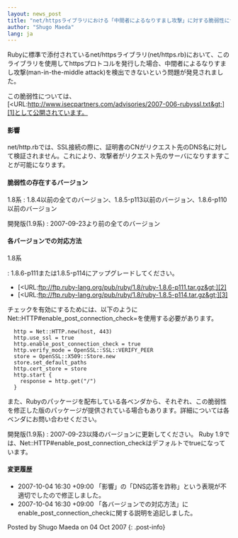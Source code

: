 ```yaml
---
layout: news_post
title: "net/httpsライブラリにおける「中間者によるなりすまし攻撃」に対する脆弱性について"
author: "Shugo Maeda"
lang: ja
---
```


Rubyに標準で添付されているnet/httpsライブラリ(net/https.rb)において、このライブラリを使用してhttpsプロトコルを発行した場合、中間者によるなりすまし攻撃(man-in-the-middle
attack)を検出できないという問題が発見されました。

この脆弱性については、[&lt;URL:http://www.isecpartners.com/advisories/2007-006-rubyssl.txt&gt;][1]として公開されています。

#### 影響

net/http.rbでは、SSL接続の際に、証明書のCNがリクエスト先のDNS名に対して検証されません。これにより、攻撃者がリクエスト先のサーバになりすますことが可能になります。

#### 脆弱性の存在するバージョン

1.8系
: 1\.8.4以前の全てのバージョン、1.8.5-p113以前のバージョン、1.8.6-p110以前のバージョン

開発版(1.9系)
: 2007-09-23より前の全てのバージョン

#### 各バージョンでの対応方法

1.8系

: 1\.8.6-p111または1.8.5-p114にアップグレードしてください。

  * [&lt;URL:ftp://ftp.ruby-lang.org/pub/ruby/1.8/ruby-1.8.6-p111.tar.gz&gt;][2]
  * [&lt;URL:ftp://ftp.ruby-lang.org/pub/ruby/1.8/ruby-1.8.5-p114.tar.gz&gt;][3]

  チェックを有効にするためには、以下のようにNet::HTTP#enable\_post\_connection\_check=を使用する必要があります。

      http = Net::HTTP.new(host, 443)
      http.use_ssl = true
      http.enable_post_connection_check = true
      http.verify_mode = OpenSSL::SSL::VERIFY_PEER
      store = OpenSSL::X509::Store.new
      store.set_default_paths
      http.cert_store = store
      http.start {
        response = http.get("/")
      }

  また、Rubyのパッケージを配布している各ベンダから、それぞれ、この脆弱性を修正した版のパッケージが提供されている場合もあります。詳細については各ベンダにお問い合わせください。

開発版(1.9系)
: 2007-09-23以降のバージョンに更新してください。 Ruby
  1.9では、Net::HTTP#enable\_post\_connection\_checkはデフォルトでtrueになっています。

#### 変更履歴

* 2007-10-04 16:30 +09:00 「影響」の「DNS応答を詐称」という表現が不適切でしたので修正しました。
* 2007-10-04 16:30 +09:00
  「各バージョンでの対応方法」にenable\_post\_connection\_checkに関する説明を追記しました。

Posted by Shugo Maeda on 04 Oct 2007
{: .post-info}



[1]: http://www.isecpartners.com/advisories/2007-006-rubyssl.txt 
[2]: ftp://ftp.ruby-lang.org/pub/ruby/1.8/ruby-1.8.6-p111.tar.gz 
[3]: ftp://ftp.ruby-lang.org/pub/ruby/1.8/ruby-1.8.5-p114.tar.gz 
